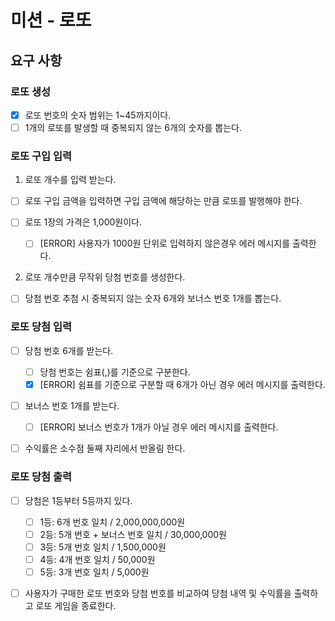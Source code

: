 # 미션 - 로또

## 요구 사항

### 로또 생성

- [x] 로또 번호의 숫자 범위는 1~45까지이다.
- [ ] 1개의 로또를 발생할 때 중복되지 않는 6개의 숫자를 뽑는다.

### 로또 구입 입력

1. 로또 개수를 입력 받는다.

- [ ] 로또 구입 금액을 입력하면 구입 금액에 해당하는 만큼 로또를 발행해야 한다.
- [ ] 로또 1장의 가격은 1,000원이다.

  - [ ] [ERROR] 사용자가 1000원 단위로 입력하지 않은경우 에러 메시지를 출력한다.

2. 로또 개수만큼 무작위 당첨 번호를 생성한다.

- [ ] 당첨 번호 추첨 시 중복되지 않는 숫자 6개와 보너스 번호 1개를 뽑는다.

### 로또 당첨 입력

- [ ] 당첨 번호 6개를 받는다.

  - [ ] 당첨 번호는 쉼표(,)를 기준으로 구분한다.
  - [x] [ERROR] 쉼표를 기준으로 구분할 때 6개가 아닌 경우 에러 메시지를 출력한다.

- [ ] 보너스 번호 1개를 받는다.

  - [ ] [ERROR] 보너스 번호가 1개가 아닐 경우 에러 메시지를 출력한다.

- [ ] 수익률은 소수점 둘째 자리에서 반올림 한다.

### 로또 당첨 출력

- [ ] 당첨은 1등부터 5등까지 있다.

  - [ ] 1등: 6개 번호 일치 / 2,000,000,000원
  - [ ] 2등: 5개 번호 + 보너스 번호 일치 / 30,000,000원
  - [ ] 3등: 5개 번호 일치 / 1,500,000원
  - [ ] 4등: 4개 번호 일치 / 50,000원
  - [ ] 5등: 3개 번호 일치 / 5,000원

- [ ] 사용자가 구매한 로또 번호와 당첨 번호를 비교하여 당첨 내역 및 수익률을 출력하고 로또 게임을 종료한다.
